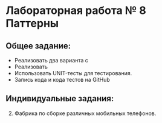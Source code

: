 # Лабораторная работа № 8 Паттерны

## Общее задание:
* Реализовать два варианта с
* Реализовать
* Использовать UNIT-тесты для тестирования.
* Запись кода и кода тестов на GitHub

## Индивидуальные задания:
2. Фабрика по сборке различных мобильных телефонов.